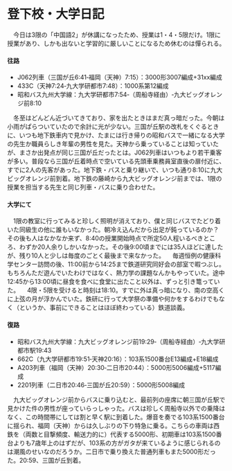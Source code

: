 # 登下校・大学日記

<div class="section">　今日は3限の「中国語2」が休講になったため、授業は1・4・5限だけ。1限に授業があり、しかも出ないと学習的に厳しいことになるため休むのは憚られる。

#### 往路

* J062列車（三国が丘6:41‐福岡（天神）7:15）：3000形3007編成+31xx編成
* 433C（天神7:24‐九大学研都市7:48）：1000系第12編成
* 昭和バス九州大学線：九大学研都市7:54‐（周船寺経由）‐九大ビッグオレンジ前8:10

　冬至はどんどん近づいてきており、家を出たときはまだ真っ暗だった。今朝は小雨がぱらついていたので余計に光が少ない。三国が丘駅の改札をくぐるときに、いつも地下鉄車内で見かけ、たまには行き帰りの昭和バスで一緒になる大学の先生か職員らしき年輩の男性を見た。天神から乗っていることは知っていたが、まさか出発点が同じ三国が丘だったとは。J062列車はいつもより若干乗客が多い。普段なら三国が丘着時点で空いている先頭車乗務員室直後の扉付近に、すでに2人の先客があった。地下鉄・バスと乗り継いで、いつも通り8:10に九大ビッグオレンジ前到着。地下鉄の藤崎から九大ビッグオレンジ前までは、1限の授業を担当する先生と同じ列車・バスに乗り合わせた。

#### 大学にて

　1限の教室に行ってみると珍しく照明が消えており、僕と同じバスでたどり着いた同級生の他に誰もいなかった。朝冷え込んだから出足が鈍っているのか？　その後も人はなかなか来ず、8:40の授業開始時点で所定50人程いるべきところ、わずか20人余りしかいなかった。その後9:00頃までには35人ほどに達したが、残り10人と少しは毎度のごとく最後まで来なかった。 　毎週恒例の健康科学センター訪問の後、11:00前から14:25まで鉄道研究同好会の部室で暇つぶし。もちろんただ遊んでいたわけではなく、熱力学の課題なんかもやっていた。途中12:45から13:00頃に昼食を食べに食堂に出たこと以外は、ずっと引き篭っていた。 　4限・5限を受けると時刻は18:10。すでに外は真っ暗になり、南の空高くに上弦の月が浮かんでいた。鉄研に行って大学祭の準備や何かをするわけでもなく（というか、事前にできることはほぼ終わっている）鉄道談義。

#### 復路

* 昭和バス九州大学線：九大ビッグオレンジ前19:29‐（周船寺経由）‐九大学研都市駅19:43
* 662C（九大学研都市19:51‐天神20:16）：103系1500番台E13編成+E18編成
* A203列車（福岡（天神）20:30‐二日市20:44）：5000形5006編成+5117編成
* 2201列車（二日市20:46‐三国が丘20:59）：5000形5008編成

　九大ビッグオレンジ前からバスに乗り込むと、最前列の座席に朝三国が丘駅で見かけた件の男性が座っていらっしゃった。バスは珍しく周船寺以外での乗降はなく、この時間帯にしては割と早く駅に到着した。爆音を奏でる103系1500番台に揺られ、福岡（天神）からは久しぶりの下り特急に乗る。こちらの車両は西鉄を（両数と目撃頻度、輸送力的に）代表する5000形、初期車は103系1500番台よりも7歳年上のはずだが、103系の方がガタが来ているように感じられるのは潮風のせいなのだろうか。二日市で乗り換えた普通列車もまた5000形だった。20:59、三国が丘到着。</div>